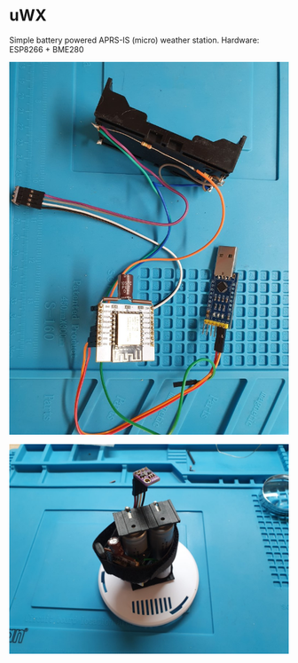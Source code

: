 # uWX
Simple battery powered APRS-IS (micro) weather station. Hardware: ESP8266 + BME280

![uWX-P1](uwx-prototype1.jpg)

![uWX-P2](uwx-prototype.jpg)

